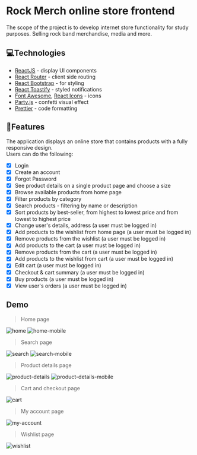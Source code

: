 # Rock Merch online store frontend

The scope of the project is to develop internet store functionality for study purposes. Selling rock band merchandise, media and more.

## 💻Technologies
- [ReactJS](https://reactjs.org/ "ReactJS") - display UI components
- [React Router](https://reactrouter.com/en/main "React Router") - client side routing
- [React Bootstrap](https://react-bootstrap.github.io/ "React Bootstrap") - for styling
- [React Toastify](https://github.com/fkhadra/react-toastify "React Toastify") - styled notifications
- [Font Awesome](https://fontawesome.com/ "Font Awesome"), [React Icons](https://react-icons.github.io/react-icons/ "React Icons") - icons
- [Party.js](https://party.js.org/ "Party.js") - confetti visual effect
- [Prettier](https://prettier.io/ "Prettier") - code formatting

## 📌Features
The application displays an online store that contains products with a fully responsive design.
<br>
Users can do the following:
- [x] Login
- [x] Create an account
- [x] Forgot Password
- [x] See product details on a single product page and choose a size
- [x] Browse available products from home page
- [x] Filter products by category
- [x] Search products - filtering by name or description
- [x] Sort products by best-seller, from highest to lowest price and from lowest to highest price
- [x] Change user's details, address (a user must be logged in)
- [x] Add products to the wishlist from home page (a user must be logged in)
- [x] Remove products from the wishlist (a user must be logged in)
- [x] Add products to the cart (a user must be logged in)
- [x] Remove products from the cart (a user must be logged in)
- [x] Add products to the wishlist from cart (a user must be logged in)
- [x] Edit cart (a user must be logged in)
- [x] Checkout & cart summary (a user must be logged in)
- [x] Buy products (a user must be logged in)
- [x] View user's orders (a user must be logged in)

## Demo
> Home page

![home](https://user-images.githubusercontent.com/75583578/221965755-e25e6a28-b3ce-4ab3-b51b-55aa8f9b532d.gif)
![home-mobile](https://user-images.githubusercontent.com/75583578/222231516-392009d2-339f-4569-9037-6b00112b4ddd.gif)
> Search page

![search](https://user-images.githubusercontent.com/75583578/222152463-3f4d211b-9ee5-4e4c-8d61-635955b68991.gif)
![search-mobile](https://user-images.githubusercontent.com/75583578/222251373-9938bac5-9b7f-4520-bfb2-35a9ed52fb21.gif)
> Product details page

![product-details](https://user-images.githubusercontent.com/75583578/222256335-df662bf2-d7c0-4ee2-b83a-e3b29bc73b73.gif)
![product-details-mobile](https://user-images.githubusercontent.com/75583578/222257574-f1739c5f-6deb-4ee9-84ee-a6ec6b222746.gif)
> Cart and checkout page

![cart](https://user-images.githubusercontent.com/75583578/214094607-0eaac19a-bbb8-4b38-97c4-7cba7bf6ad8f.gif)
> My account page

![my-account](https://user-images.githubusercontent.com/75583578/215320787-e51b7468-78bc-4158-99e3-4c37b73c83c5.gif)
> Wishlist page

![wishlist](https://user-images.githubusercontent.com/75583578/218730915-e8a3b241-aaa2-4893-a761-c19edd94ad7d.gif)
